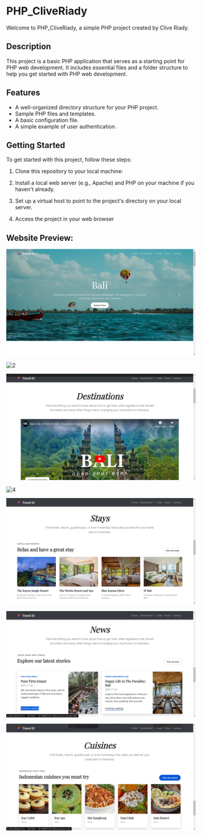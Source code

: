 # PHP_CliveRiady

Welcome to PHP_CliveRiady, a simple PHP project created by Clive Riady.

## Description

This project is a basic PHP application that serves as a starting point for PHP web development. It includes essential files and a folder structure to help you get started with PHP web development.

## Features

- A well-organized directory structure for your PHP project.
- Sample PHP files and templates.
- A basic configuration file.
- A simple example of user authentication.

## Getting Started

To get started with this project, follow these steps:

1. Clone this repository to your local machine:

2. Install a local web server (e.g., Apache) and PHP on your machine if you haven't already.

3. Set up a virtual host to point to the project's directory on your local server.

4. Access the project in your web browser

## Website Preview:

![Home Page](https://github.com/CliveRiady/PHP_CliveRiady/blob/main/Screenshots/Screenshots/1.png)

![2](https://github.com/CliveRiady/PHP_CliveRiady/blob/main/Screenshots/Screenshots/2.png)

![3](https://github.com/CliveRiady/PHP_CliveRiady/blob/main/Screenshots/Screenshots/3.png)

![4](https://github.com/CliveRiady/PHP_CliveRiady/blob/main/Screenshots/Screenshots/4.png)

![5](https://github.com/CliveRiady/PHP_CliveRiady/blob/main/Screenshots/Screenshots/5.png)

![6](https://github.com/CliveRiady/PHP_CliveRiady/blob/main/Screenshots/Screenshots/6.png)

![7](https://github.com/CliveRiady/PHP_CliveRiady/blob/main/Screenshots/Screenshots/7.png)


